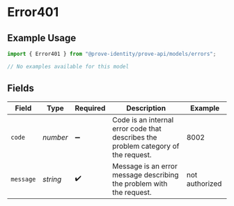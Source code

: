# Error401

## Example Usage

```typescript
import { Error401 } from "@prove-identity/prove-api/models/errors";

// No examples available for this model
```

## Fields

| Field                                                                              | Type                                                                               | Required                                                                           | Description                                                                        | Example                                                                            |
| ---------------------------------------------------------------------------------- | ---------------------------------------------------------------------------------- | ---------------------------------------------------------------------------------- | ---------------------------------------------------------------------------------- | ---------------------------------------------------------------------------------- |
| `code`                                                                             | *number*                                                                           | :heavy_minus_sign:                                                                 | Code is an internal error code that describes the problem category of the request. | 8002                                                                               |
| `message`                                                                          | *string*                                                                           | :heavy_check_mark:                                                                 | Message is an error message describing the problem with the request.               | not authorized                                                                     |